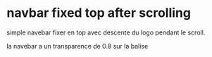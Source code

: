 # navbar fixed top after scrolling #

simple navebar fixer en top avec descente du logo pendant le scroll.

la navebar a un transparence de 0.8 sur la balise <nav>
